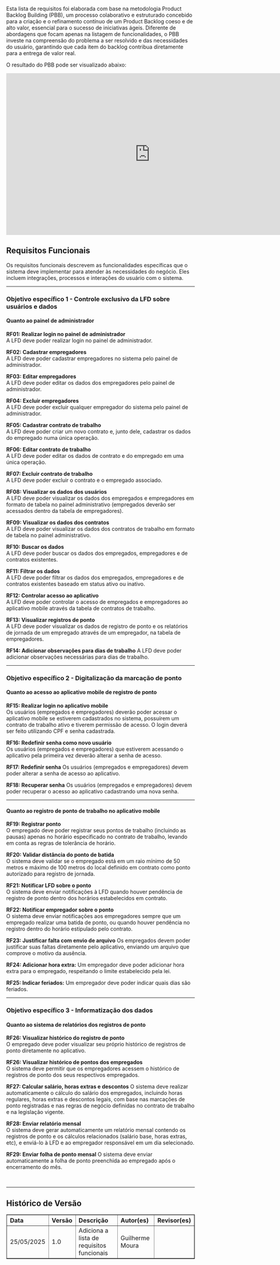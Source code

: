 Esta lista de requisitos foi elaborada com base na metodologia Product Backlog Building (PBB), um processo colaborativo e estruturado concebido para a criação e o refinamento contínuo de um Product Backlog coeso e de alto valor, essencial para o sucesso de iniciativas ágeis. Diferente de abordagens que focam apenas na listagem de funcionalidades, o PBB investe na compreensão do problema a ser resolvido e das necessidades do usuário, garantindo que cada item do backlog contribua diretamente para a entrega de valor real.

O resultado do PBB pode ser visualizado abaixo:

<iframe width="768" height="432" src="https://miro.com/app/live-embed/uXjVIzOTYj4=/?moveToViewport=-10768,-6704,13478,6696&embedId=592726896557" frameborder="0" scrolling="no" allow="fullscreen; clipboard-read; clipboard-write" allowfullscreen></iframe>

## Requisitos Funcionais

Os requisitos funcionais descrevem as funcionalidades específicas que o sistema deve implementar para
atender às necessidades do negócio. Eles incluem integrações, processos e interações do usuário com o
sistema.

---

### Objetivo específico 1 - Controle exclusivo da LFD sobre usuários e dados
#### Quanto ao painel de administrador

**RF01: Realizar login no painel de administrador** <br>
A LFD deve poder realizar login no painel de administrador.

**RF02: Cadastrar empregadores**  
A LFD deve poder cadastrar empregadores no sistema pelo painel de administrador.

**RF03: Editar empregadores**  
A LFD deve poder editar os dados dos empregadores pelo painel de administrador.

**RF04: Excluir empregadores**  
A LFD deve poder excluir qualquer empregador do sistema pelo painel de administrador.

**RF05: Cadastrar contrato de trabalho**  
A LFD deve poder criar um novo contrato e, junto dele, cadastrar os dados do empregado numa única operação.

**RF06: Editar contrato de trabalho**  
A LFD deve poder editar os dados de contrato e do empregado em uma única operação.

**RF07: Excluir contrato de trabalho**  
A LFD deve poder excluir o contrato e o empregado associado.

**RF08: Visualizar os dados dos usuários**  
A LFD deve poder visualizar os dados dos empregados e empregadores em formato de tabela no painel administrativo (empregados deverão ser acessados dentro da tabela de empregadores).

**RF09: Visualizar os dados dos contratos**  
A LFD deve poder visualizar os dados dos contratos de trabalho em formato de tabela no painel administrativo.

**RF10: Buscar os dados**  
A LFD deve poder buscar os dados dos empregados, empregadores e de contratos existentes.

**RF11: Filtrar os dados**  
A LFD deve poder filtrar os dados dos empregados, empregadores e de contratos existentes baseado em status ativo ou inativo.

**RF12: Controlar acesso ao aplicativo**  
A LFD deve poder controlar o acesso de empregados e empregadores ao aplicativo mobile através da tabela de contratos de trabalho.

**RF13: Visualizar registros de ponto**  
A LFD deve poder visualizar os dados de registro de ponto e os relatórios de jornada de um empregado através de um empregador, na tabela de empregadores.

**RF14: Adicionar observações para dias de trabalho**
A LFD deve poder adicionar observações necessárias para dias de trabalho.

---
### Objetivo específico 2 - Digitalização da marcação de ponto
#### Quanto ao acesso ao aplicativo mobile de registro de ponto

**RF15: Realizar login no aplicativo mobile**  
Os usuários (empregados e empregadores) deverão poder acessar o aplicativo mobile se estiverem cadastrados no sistema, possuírem um contrato de trabalho ativo e tiverem permissão de acesso. O login deverá ser feito utilizando CPF e senha cadastrada.

**RF16: Redefinir senha como novo usuário**  
Os usuários (empregados e empregadores) que estiverem acessando o aplicativo pela primeira vez deverão alterar a senha de acesso.

**RF17: Redefinir senha**
Os usuários (empregados e empregadores) devem poder alterar a senha de acesso ao aplicativo.

**RF18: Recuperar senha**
Os usuários (empregados e empregadores) devem poder recuperar o acesso ao aplicativo cadastrando uma nova senha.

---

#### Quanto ao registro de ponto de trabalho no aplicativo mobile

**RF19: Registrar ponto**  
O empregado deve poder registrar seus pontos de trabalho (incluindo as pausas) apenas no horário especificado no contrato de trabalho, levando em conta as regras de tolerância de horário.

**RF20: Validar distância do ponto de batida**  
O sistema deve validar se o empregado está em um raio mínimo de 50 metros e máximo de 100 metros do local definido em contrato como ponto autorizado para registro de jornada.

**RF21: Notificar LFD sobre o ponto**  
O sistema deve enviar notificações à LFD quando houver pendência de registro de ponto dentro dos horários estabelecidos em contrato.

**RF22: Notificar empregador sobre o ponto**  
O sistema deve enviar notificações aos empregadores sempre que um empregado realizar uma batida de ponto, ou quando houver pendência no registro dentro do horário estipulado pelo contrato.

**RF23: Justificar falta com envio de arquivo**
Os empregados devem poder justificar suas faltas diretamente pelo aplicativo, enviando um arquivo que comprove o motivo da ausência.

**RF24: Adicionar hora extra:**
Um empregador deve poder adicionar hora extra para o empregado, respeitando o limite estabelecido pela lei.

**RF25: Indicar feriados:**
Um empregador deve poder indicar quais dias são feriados.

---

### Objetivo específico 3 - Informatização dos dados
#### Quanto ao sistema de relatórios dos registros de ponto

**RF26: Visualizar histórico do registro de ponto**  
O empregado deve poder visualizar seu próprio histórico de registros de ponto diretamente no aplicativo.

**RF26: Visualizar histórico de pontos dos empregados**  
O sistema deve permitir que os empregadores acessem o histórico de registros de ponto dos seus respectivos empregados.

**RF27: Calcular salário, horas extras e descontos**
O sistema deve realizar automaticamente o cálculo do salário dos empregados, incluindo horas regulares, horas extras e descontos legais, com base nas marcações de ponto registradas e nas regras de negócio definidas no contrato de trabalho e na legislação vigente.

**RF28: Enviar relatório mensal**  
O sistema deve gerar automaticamente um relatório mensal contendo os registros de ponto e os cálculos relacionados (salário base, horas extras, etc), e enviá-lo à LFD e ao empregador responsável em um dia selecionado.

**RF29: Enviar folha de ponto mensal**
O sistema deve enviar automaticamente a folha de ponto preenchida ao empregado após o encerramento do mês.

<br>

---

<h2>Histórico de Versão</h2>
<table border="1" style="width: 100%; border-collapse: collapse; text-align: left;">
  <thead>
    <tr>
      <th>Data</th>
      <th>Versão</th>
      <th>Descrição</th>
      <th>Autor(es)</th>
      <th>Revisor(es)</th>
    </tr>
  </thead>
  <tbody>
    <tr>
      <td>25/05/2025</td>
      <td>1.0</td>
      <td>Adiciona a lista de requisitos funcionais</td>
      <td>Guilherme Moura</td>
      <td></td>
    </tr>
  </tbody>
</table>